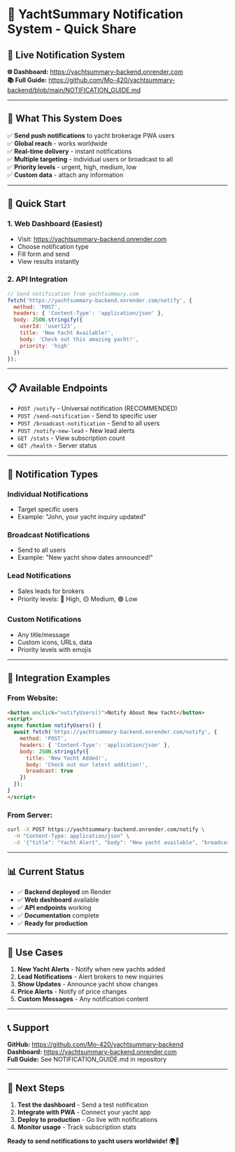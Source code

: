 # 🚢 YachtSummary Notification System - Quick Share

## 📱 **Live Notification System**

**🌐 Dashboard:** https://yachtsummary-backend.onrender.com  
**📚 Full Guide:** https://github.com/Mo-420/yachtsummary-backend/blob/main/NOTIFICATION_GUIDE.md

---

## 🚀 **What This System Does**

✅ **Send push notifications** to yacht brokerage PWA users  
✅ **Global reach** - works worldwide  
✅ **Real-time delivery** - instant notifications  
✅ **Multiple targeting** - individual users or broadcast to all  
✅ **Priority levels** - urgent, high, medium, low  
✅ **Custom data** - attach any information  

---

## 🎯 **Quick Start**

### **1. Web Dashboard (Easiest)**
- Visit: https://yachtsummary-backend.onrender.com
- Choose notification type
- Fill form and send
- View results instantly

### **2. API Integration**
```javascript
// Send notification from yachtsummary.com
fetch('https://yachtsummary-backend.onrender.com/notify', {
  method: 'POST',
  headers: { 'Content-Type': 'application/json' },
  body: JSON.stringify({
    userId: 'user123',
    title: 'New Yacht Available!',
    body: 'Check out this amazing yacht!',
    priority: 'high'
  })
});
```

---

## 📋 **Available Endpoints**

- `POST /notify` - Universal notification (RECOMMENDED)
- `POST /send-notification` - Send to specific user
- `POST /broadcast-notification` - Send to all users
- `POST /notify-new-lead` - New lead alerts
- `GET /stats` - View subscription count
- `GET /health` - Server status

---

## 🎨 **Notification Types**

### **Individual Notifications**
- Target specific users
- Example: "John, your yacht inquiry updated"

### **Broadcast Notifications**
- Send to all users
- Example: "New yacht show dates announced!"

### **Lead Notifications**
- Sales leads for brokers
- Priority levels: 🔴 High, 🟡 Medium, 🟢 Low

### **Custom Notifications**
- Any title/message
- Custom icons, URLs, data
- Priority levels with emojis

---

## 🔧 **Integration Examples**

### **From Website:**
```html
<button onclick="notifyUsers()">Notify About New Yacht</button>
<script>
async function notifyUsers() {
  await fetch('https://yachtsummary-backend.onrender.com/notify', {
    method: 'POST',
    headers: { 'Content-Type': 'application/json' },
    body: JSON.stringify({
      title: 'New Yacht Added!',
      body: 'Check out our latest addition!',
      broadcast: true
    })
  });
}
</script>
```

### **From Server:**
```bash
curl -X POST https://yachtsummary-backend.onrender.com/notify \
  -H "Content-Type: application/json" \
  -d '{"title": "Yacht Alert", "body": "New yacht available", "broadcast": true}'
```

---

## 📊 **Current Status**

- ✅ **Backend deployed** on Render
- ✅ **Web dashboard** available
- ✅ **API endpoints** working
- ✅ **Documentation** complete
- ✅ **Ready for production**

---

## 🎯 **Use Cases**

1. **New Yacht Alerts** - Notify when new yachts added
2. **Lead Notifications** - Alert brokers to new inquiries
3. **Show Updates** - Announce yacht show changes
4. **Price Alerts** - Notify of price changes
5. **Custom Messages** - Any notification content

---

## 📞 **Support**

**GitHub:** https://github.com/Mo-420/yachtsummary-backend  
**Dashboard:** https://yachtsummary-backend.onrender.com  
**Full Guide:** See NOTIFICATION_GUIDE.md in repository

---

## 🚀 **Next Steps**

1. **Test the dashboard** - Send a test notification
2. **Integrate with PWA** - Connect your yacht app
3. **Deploy to production** - Go live with notifications
4. **Monitor usage** - Track subscription stats

**Ready to send notifications to yacht users worldwide! 🌍🚢**

